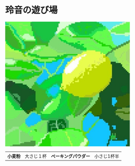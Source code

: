 <head>
  <style>
    @charset "utf8-8">
    .hg{
    background-color:tomato;
    width:500px;
height:100px;
    }
</style>
<meta chareset="utf-8">
<title>玲音の遊び場</title>
<meta name="descripton" content="htmlの本を土橋君が持っているのでjavespcript">
</head>
<body>
  <h1 class="hg">玲音の遊び場</h1>
  <img src="SharedScreenshot (2).jpg" alt="レモンのドット絵" width="400">
  <table>
    <tr>
      <th>小麦粉</th>
      <td>大さじ１杯</td>
      <th>ベーキングパウダー</th>
      <td>小さじ1杯半</td>
      </tr> 
  </table>
  </body>
